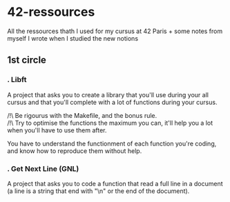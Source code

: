 # 42-ressources
All the ressources thath I used for my cursus at 42 Paris + some notes from myself I wrote when I studied the new notions

## 1st circle
### . Libft
  A project that asks you to create a library that you'll use during your all cursus and that you'll complete with a lot of functions during your cursus.

  /!\ Be rigourus with the Makefile, and the bonus rule. </br>
  /!\ Try to optimise the functions the maximum you can, it'll help you a lot when you'll have to use them after.

  You have to understand the functionment of each function you're coding, and know how to reproduce them without help.

### . Get Next Line (GNL)
  A project that asks you to code a function that read a full line in a document (a line is a string that end with "\n" or the end of the document).
